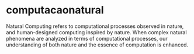 # computacaonatural

Natural Computing refers to computational processes observed in nature, and human-designed computing inspired by nature. When complex natural phenomena are analyzed in terms of computational processes, our understanding of both nature and the essence of computation is enhanced.

